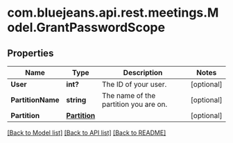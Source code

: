 # com.bluejeans.api.rest.meetings.Model.GrantPasswordScope
## Properties

Name | Type | Description | Notes
------------ | ------------- | ------------- | -------------
**User** | **int?** | The ID of your user. | [optional] 
**PartitionName** | **string** | The name of the partition you are on. | [optional] 
**Partition** | [**Partition**](Partition.md) |  | [optional] 

[[Back to Model list]](../README.md#documentation-for-models) [[Back to API list]](../README.md#documentation-for-api-endpoints) [[Back to README]](../README.md)

